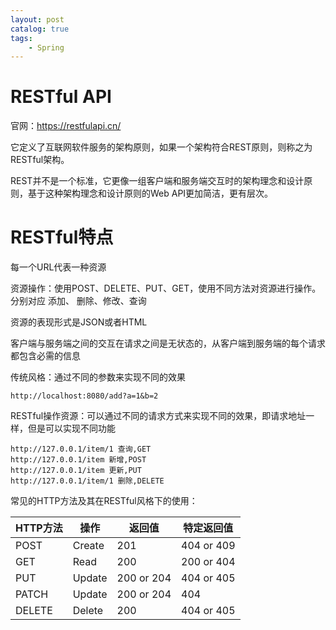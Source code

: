 ```yaml
---
layout: post   	
catalog: true 	
tags:
    - Spring
---
```




# RESTful API

官网：https://restfulapi.cn/

它定义了互联网软件服务的架构原则，如果一个架构符合REST原则，则称之为RESTful架构。

REST并不是一个标准，它更像一组客户端和服务端交互时的架构理念和设计原则，基于这种架构理念和设计原则的Web API更加简洁，更有层次。

# RESTful特点

每一个URL代表一种资源

资源操作：使用POST、DELETE、PUT、GET，使用不同方法对资源进行操作。分别对应 添加、 删除、修改、查询

资源的表现形式是JSON或者HTML

客户端与服务端之间的交互在请求之间是无状态的，从客户端到服务端的每个请求都包含必需的信息

传统风格：通过不同的参数来实现不同的效果

```
http://localhost:8080/add?a=1&b=2
```

RESTful操作资源：可以通过不同的请求方式来实现不同的效果，即请求地址一样，但是可以实现不同功能

```
http://127.0.0.1/item/1 查询,GET
http://127.0.0.1/item 新增,POST
http://127.0.0.1/item 更新,PUT
http://127.0.0.1/item/1 删除,DELETE
```

常见的HTTP方法及其在RESTful风格下的使用：

| HTTP方法 | 操作   | 返回值     | 特定返回值 |
| -------- | ------ | ---------- | ---------- |
| POST     | Create | 201        | 404 or 409 |
| GET      | Read   | 200        | 200 or 404 |
| PUT      | Update | 200 or 204 | 404 or 405 |
| PATCH    | Update | 200 or 204 | 404        |
| DELETE   | Delete | 200        | 404 or 405 |

